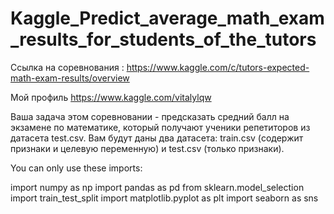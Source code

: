 # Kaggle_Predict_average_math_exam_results_for_students_of_the_tutors

Ссылка на соревнования : https://www.kaggle.com/c/tutors-expected-math-exam-results/overview

Мой профиль https://www.kaggle.com/vitalylqw

Ваша задача этом соревновании - предсказать средний балл на экзамене по математике, который получают ученики репетиторов из датасета test.csv. 
Вам будут даны два датасета: train.csv (содержит признаки и целевую переменную) и test.csv (только признаки).

You can only use these imports:

import numpy as np
import pandas as pd
from sklearn.model_selection import train_test_split
import matplotlib.pyplot as plt
import seaborn as sns
